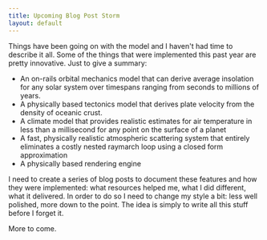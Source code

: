 ```yaml
---
title: Upcoming Blog Post Storm 
layout: default
---
```


Things have been going on with the model and I haven't had time to describe it all. Some of the things that were implemented this past year are pretty innovative. Just to give a summary:

* An on-rails orbital mechanics model that can derive average insolation for any solar system over timespans ranging from seconds to millions of years.
* A physically based tectonics model that derives plate velocity from the density of oceanic crust.
* A climate model that provides realistic estimates for air temperature in less than a millisecond for any point on the surface of a planet
* A fast, physically realistic atmospheric scattering system that entirely eliminates a costly nested raymarch loop using a closed form approximation
* A physically based rendering engine

I need to create a series of blog posts to document these features and how they were implemented: what resources helped me, what I did different, what it delivered. In order to do so I need to change my style a bit: less well polished, more down to the point. The idea is simply to write all this stuff before I forget it. 

More to come.